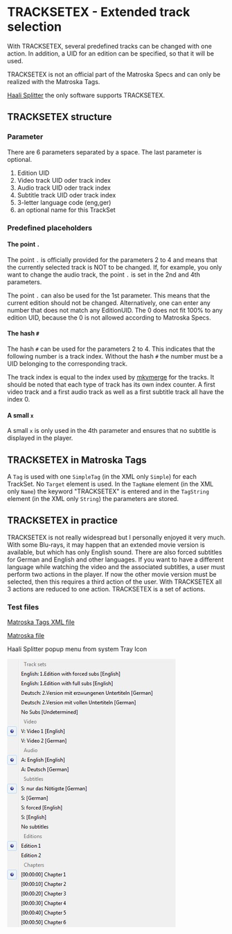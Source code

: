 # TRACKSETEX - Extended track selection
With TRACKSETEX, several predefined tracks can be changed with one action. In addition, a UID for an edition can be specified, so that it will be used.

TRACKSETEX is not an official part of the Matroska Specs and can only be realized with the Matroska Tags.

[Haali Splitter](https://haali.su/mkv/) the only software supports TRACKSETEX.

## TRACKSETEX structure
### Parameter
There are 6 parameters separated by a space. The last parameter is optional.

1. Edition UID
2. Video track UID oder track index
3. Audio track UID oder track index
4. Subtitle track UID oder track index
5. 3-letter language code (eng,ger)
6. an optional name for this TrackSet

### Predefined placeholders
#### The point `.`
The point `.` is officially provided for the parameters 2 to 4 and means that the currently selected track is NOT to be changed. If, for example, you only want to change the audio track, the point `.` is set in the 2nd and 4th parameters.

The point `.` can also be used for the 1st parameter. This means that the current edition should not be changed. Alternatively, one can enter any number that does not match any EditionUID. The 0 does not fit 100% to any edition UID, because the 0 is not allowed according to Matroska Specs.

#### The hash `#`
The hash `#` can be used for the parameters 2 to 4. This indicates that the following number is a track index. Without the hash `#` the number must be a UID belonging to the corresponding track.

The track index is equal to the index used by [mkvmerge](https://mkvtoolnix.download/doc/mkvmerge.html) for the tracks. It should be noted that each type of track has its own index counter. A first video track and a first audio track as well as a first subtitle track all have the index 0.

#### A small `x`
A small `x` is only used in the 4th parameter and ensures that no subtitle is displayed in the player.

## TRACKSETEX in Matroska Tags
A `Tag` is used with one `SimpleTag` (in the XML only `Simple`) for each TrackSet. No `Target` element is used. In the `TagName` element (in the XML only `Name`) the keyword "TRACKSETEX" is entered and in the `TagString` element (in the XML only `String`) the parameters are stored.

## TRACKSETEX in practice
TRACKSETEX is not really widespread but I personally enjoyed it very much. With some Blu-rays, it may happen that an extended movie version is available, but which has only English sound. There are also forced subtitles for German and English and other languages. If you want to have a different language while watching the video and the associated subtitles, a user must perform two actions in the player. If now the other movie version must be selected, then this requires a third action of the user. With TRACKSETEX all 3 actions are reduced to one action. TRACKSETEX is a set of actions.

### Test files
[Matroska Tags XML file](https://github.com/hubblec4/Matroska-Playback/blob/TRACKSETEX/files/TRACKSETEX/TRACKSETEX.xml)

[Matroska file](https://github.com/hubblec4/Matroska-Playback/blob/TRACKSETEX/files/TRACKSETEX/TRACKSETEX.mkv)

Haali Splitter popup menu from system Tray Icon

![Haali Splitter popup menu](https://github.com/hubblec4/Matroska-Playback/blob/TRACKSETEX/files/TRACKSETEX/Haali-TRACKSETEX.jpg)